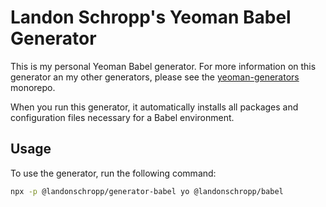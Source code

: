 # Landon Schropp's Yeoman Babel Generator

This is my personal Yeoman Babel generator. For more information on this generator an my other
generators, please see the [yeoman-generators](https://github.com/LandonSchropp/yeoman-generators)
monorepo.

When you run this generator, it automatically installs all packages and configuration files
necessary for a Babel environment.

## Usage

To use the generator, run the following command:

``` sh
npx -p @landonschropp/generator-babel yo @landonschropp/babel
```
